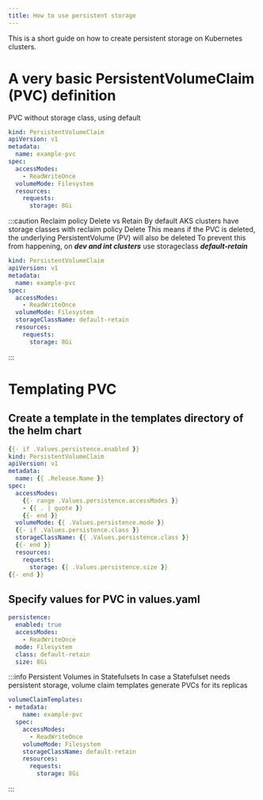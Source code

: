 ```yaml
---
title: How to use persistent storage
---
```


This is a short guide on how to create persistent storage on Kubernetes clusters.

# A very basic PersistentVolumeClaim (PVC) definition

PVC without storage class, using default

```yaml 
kind: PersistentVolumeClaim
apiVersion: v1
metadata:
  name: example-pvc
spec:
  accessModes:
    - ReadWriteOnce
  volumeMode: Filesystem
  resources:
    requests:
      storage: 8Gi
```

:::caution Reclaim policy Delete vs Retain
By default AKS clusters have storage classes with reclaim policy Delete
This means if the PVC is deleted, the underlying PersistentVolume (PV) will also be deleted
To prevent this from happening, on ___dev and int clusters___ use storageclass ___default-retain___

```yaml
kind: PersistentVolumeClaim
apiVersion: v1
metadata:
  name: example-pvc
spec:
  accessModes:
    - ReadWriteOnce
  volumeMode: Filesystem
  storageClassName: default-retain
  resources:
    requests:
      storage: 8Gi
```
:::

# Templating PVC

## Create a template in the templates directory of the helm chart

```yaml templates/PVC.yaml
{{- if .Values.persistence.enabled }}
kind: PersistentVolumeClaim
apiVersion: v1
metadata:
  name: {{ .Release.Name }}
spec:
  accessModes:
    {{- range .Values.persistence.accessModes }}
    - {{ . | quote }}
    {{- end }}
  volumeMode: {{ .Values.persistence.mode }}
  {{- if .Values.persistence.class }}
  storageClassName: {{ .Values.persistence.class }}
  {{- end }}
  resources:
    requests:
      storage: {{ .Values.persistence.size }}
{{- end }}
```

## Specify values for PVC in values.yaml

```yaml values.yaml
persistence:
  enabled: true
  accessModes:
    - ReadWriteOnce
  mode: Filesystem
  class: default-retain
  size: 8Gi
```

:::info Persistent Volumes in Statefulsets
In case a Statefulset needs persistent storage, volume claim templates generate PVCs for its replicas

```yaml
volumeClaimTemplates:
- metadata:
    name: example-pvc
  spec:
    accessModes:
      - ReadWriteOnce
    volumeMode: Filesystem
    storageClassName: default-retain
    resources:
      requests:
        storage: 8Gi
```
:::

